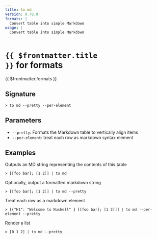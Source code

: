 ```yaml
---
title: to md
version: 0.70.0
formats: |
  Convert table into simple Markdown
usage: |
  Convert table into simple Markdown
---
```


# <code>{{ $frontmatter.title }}</code> for formats

<div class='command-title'>{{ $frontmatter.formats }}</div>

## Signature

```> to md --pretty --per-element```

## Parameters

 -  `--pretty`: Formats the Markdown table to vertically align items
 -  `--per-element`: treat each row as markdown syntax element

## Examples

Outputs an MD string representing the contents of this table
```shell
> [[foo bar]; [1 2]] | to md
```

Optionally, output a formatted markdown string
```shell
> [[foo bar]; [1 2]] | to md --pretty
```

Treat each row as a markdown element
```shell
> [{"H1": "Welcome to Nushell" } [[foo bar]; [1 2]]] | to md --per-element --pretty
```

Render a list
```shell
> [0 1 2] | to md --pretty
```
